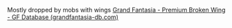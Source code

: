 Mostly dropped by mobs with wings
[Grand Fantasia - Premium Broken Wing - GF Database (grandfantasia-db.com)](https://grandfantasia-db.com/en/items/11903--premium-broken-wing)
